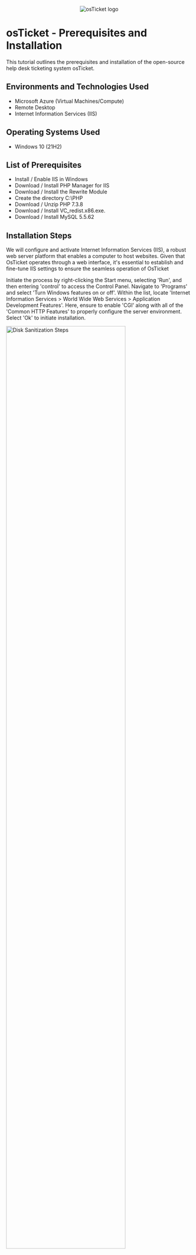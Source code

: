 <p align="center">
<img src="https://i.imgur.com/Clzj7Xs.png" alt="osTicket logo"/>
</p>

<h1>osTicket - Prerequisites and Installation</h1>
This tutorial outlines the prerequisites and installation of the open-source help desk ticketing system osTicket.<br />


<!---<h2>Video Demonstration</h2>

 ### [YouTube: How To Install osTicket with Prerequisites](https://www.youtube.com) --->

<h2>Environments and Technologies Used</h2>

- Microsoft Azure (Virtual Machines/Compute)
- Remote Desktop
- Internet Information Services (IIS)

<h2>Operating Systems Used </h2>

- Windows 10</b> (21H2)

<h2>List of Prerequisites</h2>

- Install / Enable IIS in Windows
- Download / Install PHP Manager for IIS
- Download / Install the Rewrite Module 
- Create the directory C:\PHP
- Download / Unzip PHP 7.3.8
- Download / Install VC_redist.x86.exe.
- Download / Install MySQL 5.5.62

<h2>Installation Steps</h2>

<p>
We will configure and activate Internet Information Services (IIS), a robust web server platform that enables a computer to host websites. Given that OsTicket operates through a web interface, it's essential to establish and fine-tune IIS settings to ensure the seamless operation of OsTicket<br/> 
 
Initiate the process by right-clicking the Start menu, selecting 'Run', and then entering 'control' to access the Control Panel. Navigate to 'Programs' and select 'Turn Windows features on or off'. Within the list, locate 'Internet Information Services > World Wide Web Services > Application Development Features'. Here, ensure to enable 'CGI' along with all of the 'Common HTTP Features' to properly configure the server environment. Select 'Ok' to initiate installation.
</p>
<p>
<img src="https://i.imgur.com/OxWAXSI.png" height="80%" width="80%" alt="Disk Sanitization Steps"/>
</p>
<br />

<p>
To verify the successful installation of IIS, open your web browser and enter '127.0.0.1' into the address bar. This IP address is known as the 'localhost' and is used to refer to the computer you're currently using. If IIS has been installed and configured correctly, you should be greeted with the default IIS welcome page. This step is crucial as it confirms that your system is properly set up to host web applications</p>
<p>
<img src="https://i.imgur.com/bn3eMwO.png" height="80%" width="80%" alt="Disk Sanitization Steps"/>
</p>
<br />

<p>
Proceed by Locating and downloading the 'PHP Manager for IIS' installer, specifically version 1.5.0 (PHPManagerForIIS_V1.5.0.msi). This tool is instrumental for seamlessly integrating PHP into your IIS environment, enabling dynamic content generation. Once downloaded, execute the installer to integrate PHP Manager into your IIS setup, thereby preparing your system for robust web development tasks involving PHP.</p>
<p>
<img src="https://i.imgur.com/BIBNx8G.png" height="80%" width="80%" alt="Disk Sanitization Steps"/>
</p>
<br />

<p>
From the Installation Files, download and install 'rewrite_amd64_en-US.msi' to enable URL rewriting, improving website navigation and SEO.</p>
<p>
<img src="https://i.imgur.com/MojMcEE.png" height="80%" width="80%" alt="Disk Sanitization Steps"/>
</p>
<br />

<p>
For optimal organization and accessibility, create a directory at C:\PHP to house PHP version 7.3.8. Specifically, use the non-thread safe version for Windows (php-7.3.8-nts-Win32-VC15-x86.zip) because when configuring PHP for use with IIS, the NTS version is preferred for its compatibility with FastCGI, improved performance, and more efficient resource management. This ensures that web applications run smoothly, with optimal response times and reliability. This dedicated folder streamlines PHP management and configuration within your environment</p>
<p>
<img src="https://i.imgur.com/0F9SS1a.png" height="80%" width="80%" alt="Disk Sanitization Steps"/>
</p>
<br />

<p>
Download the PHP 7.3.8 package (php-7.3.8-nts-Win32-VC15-x86.zip) and proceed to extract all contents.</p>
<p>
<img src="https://i.imgur.com/vXEcmob.png" height="80%" width="80%" alt="Disk Sanitization Steps"/>
</p>
<br />

<p>
Extract the contents of the downloaded file into the C:\PHP directory.</p>
<p>
<img src="https://i.imgur.com/vVyAPL7.png" height="80%" width="80%" alt="Disk Sanitization Steps"/>
</p>
<br />

<p>
For ensuring compatibility and optimal performance of PHP on Windows, it is imperative to download and install 'VC_redist.x86.exe'. This step involves installing the Visual C++ Redistributable for Visual Studio 2015, a package of DLL (Dynamic Link Library) files required by PHP and other applications to run smoothly. These libraries are essential runtime components supporting the execution of C++ applications built with Visual Studio 2015. Installing this package guarantees that your system is equipped with all necessary components to efficiently run PHP, thereby preventing potential issues related to missing libraries.
</p>
<p>
<img src="https://i.imgur.com/CrdtBtx.png" height="80%" width="80%" alt="Disk Sanitization Steps"/>
</p>
<br />

<p>
Download and execute the installation of MySQL version 5.5.62 using the file 'mysql-5.5.62-win32.msi'. Opt for a 'Typical Setup' during installation to efficiently establish a dependable database management system, ensuring broad compatibility and strong performance.</p>
<p>
<img src="https://i.imgur.com/M9opU8P.png" height="80%" width="80%" alt="Disk Sanitization Steps"/>
</p>
<br />

<p>
Select 'Standard Configuration' and opt to install as a Windows Service. This streamlined approach simplifies the setup process, ensuring MySQL runs automatically and reliably in the background as a service, providing stability and ease of management for your database system.</p>
<p>
<img src="https://i.imgur.com/N5n9W93.png" height="80%" width="80%" alt="Disk Sanitization Steps"/>
</p>
<br />

<p>
Enter the root password.</p>
<p>
<img src="https://i.imgur.com/nEoJbvK.png" height="80%" width="80%" alt="Disk Sanitization Steps"/>
</p>
<br />

<p>Complete the MySQL installation process.
</p>
<p>
<img src="https://i.imgur.com/ZDXYRrn.png" height="80%" width="80%" alt="Disk Sanitization Steps"/>
</p>
<br />

<p>
Launch IIS with Administrator privileges.</p>
<p>
<img src="https://i.imgur.com/Ufbhfay.png" height="80%" width="80%" alt="Disk Sanitization Steps"/>
</p>
<br />

<p>
In PHP Manager, when prompted with 'PHP is not enabled. Register new PHP version to enable PHP via FastCGI,' click 'Register new PHP version.' Then, in the C:\PHP directory, select 'php.cgi.' This step is key for enabling PHP script processing through FastCGI in IIS, essential for dynamic content delivery.</p>
<p>
<img src="https://i.imgur.com/GQiCl2C.png" height="80%" width="80%" alt="Disk Sanitization Steps"/>
</p>
<br />

<p>
In PHP Manager, simply click to 'Stop' and then 'Start' the server. This action refreshes the server settings, applying any new configurations and ensuring PHP is properly integrated and operational within IIS.</p>
<p>
<img src="https://i.imgur.com/2OGb66D.png" height="80%" width="80%" alt="Disk Sanitization Steps"/>
</p>
<br />

<p>
"Install osTicket version 1.15.8, then extract the package and copy the 'upload' folder to c:\inetpub\wwwroot. This step places osTicket's necessary files in the web server's root directory, preparing it for configuration and use."
</p>
<p>
<img src="https://i.imgur.com/6dhjmSn.png" height="80%" width="80%" alt="Disk Sanitization Steps"/>
</p>
<br />

<p>
<img src="https://i.imgur.com/ePEcOFi.png" height="80%" width="80%" alt="Disk Sanitization Steps"/>
</p>
<br />

<p>
In the c:\inetpub\wwwroot directory, rename the 'upload' folder to 'osTicket'. This adjustment organizes your installation, clearly identifying osTicket's application files within your web server's root directory.</p>
<p>
<img src="https://i.imgur.com/UNa9ilP.png" height="80%" width="80%" alt="Disk Sanitization Steps"/>
</p>
<br />

<p>
Stop and Start the server. To refresh the server settings and apply the new configurations.
</p>
<p>
<img src="https://i.imgur.com/2OGb66D.png" height="80%" width="80%" alt="Disk Sanitization Steps"/>
</p>
<br />

<p>
Navigate to 'Sites' -> 'Default Web Site' -> 'osTicket' in IIS. Then, on the right panel, click on 'Browse *:80'. This action initiates a browser session to access your osTicket installation via the default HTTP port, allowing you to verify the application's deployment and accessibility.</p>
<p>
<img src="https://i.imgur.com/SmnEbS4.png" height="80%" width="80%" alt="Disk Sanitization Steps"/>
</p>
<br />

<p>
By clicking "Browse *:80," you will be directed to the osTicket Installer page. This step effectively launches your web browser to display the setup interface for osTicket, indicating that the application is accessible and ready for installation and configuration on your server.</p>
<p>
<img src="https://i.imgur.com/qkOyY68.png" height="80%" width="80%" alt="Disk Sanitization Steps"/>
</p>
<br />

<p>
In PHP Manager, follow these steps to enable specific DLLs (Dynamic Link Libraries):
<br />1. Navigate to the "PHP Extensions" section.
<br />2. Find and enable php_imap.dll, php_intl.dll, and php_opcache.dll by checking their corresponding boxes.
<br />3. Apply the changes. 
</p>

<p>This process activates the IMAP, Internationalization, and Opcode Cache extensions, enhancing PHP functionality.</p>
<p>
<img src="https://i.imgur.com/YfEM2IX.png" height="80%" width="80%" alt="Disk Sanitization Steps"/>
</p>
<br />

<p>
Reload the osTicket site in your browser to observe any updates or changes that have taken effect.</p>
<p>
<img src="https://i.imgur.com/eLsB2z1.png" height="80%" width="80%" alt="Disk Sanitization Steps"/>
</p>
<br />

<p>
Rename the file from 'ost-sampleconfig.php' to 'ost-config.php' located at C:\inetpub\wwwroot\osTicket\include. This step transitions the osTicket configuration file from a sample template to its active form, enabling further customization and setup.
</p>
<p>
<img src="https://i.imgur.com/EJ9xThR.png" height="80%" width="80%" alt="Disk Sanitization Steps"/>
</p>
<br />

<p>
<img src="https://i.imgur.com/Dh3Ht79.png" height="80%" width="80%" alt="Disk Sanitization Steps"/>
</p>
<br />

<p>
Set permissions for 'ost-config.php' by right-clicking on the file and navigating to Security > Advanced > Disable inheritance, then select 'Remove All.' This action secures the configuration file by customizing its permission settings, ensuring that only authorized users and processes have access, which is a crucial step in protecting sensitive information within the osTicket system.</p>
<p>
<img src="https://i.imgur.com/77xA0ZO.png" height="80%" width="80%" alt="Disk Sanitization Steps"/>
</p>
<br />

<p>
Assign 'New Permissions' to 'Everyone' to ensure broad access while maintaining security.</p>
<p>
<img src="https://i.imgur.com/wuV1SG2.png" height="80%" width="80%" alt="Disk Sanitization Steps"/>
</p>
<br />

<p>
Ensure all Basic Permissions are selected</p>
<p>
<img src="https://i.imgur.com/pcdaUNz.png" height="80%" width="80%" alt="Disk Sanitization Steps"/>
</p>
<br />

<p>
"Click 'Apply' to confirm, then 'OK' to set the new permissions.</p>
<p>
<img src="https://i.imgur.com/u8dfePc.png" height="80%" width="80%" alt="Disk Sanitization Steps"/>
</p>
<br />

<p>
In your browser, proceed with setting up osTicket by clicking 'Continue'.
</p>
<p>
<img src="https://i.imgur.com/NgnKYro.png" height="80%" width="80%" alt="Disk Sanitization Steps"/>
</p>
<br />

<p>
Name the Helpdesk<br />
Default email (receives email from customers) and setup the admin user
</p>
<p>
<img src="https://i.imgur.com/iY8r81o.png" height="80%" width="80%" alt="Disk Sanitization Steps"/>
</p>
<br />

<p>We will fill out this section after installing HeidiSQL</p>
</p>
<p>
<img src="https://i.imgur.com/UjGKuId.png" height="80%" width="80%" alt="Disk Sanitization Steps"/>
</p>
<br />

<p>download and install HeidiSQL.</p>
<p>
<img src="https://i.imgur.com/CE8T33M.png" height="80%" width="80%" alt="Disk Sanitization Steps"/>
</p>
<br />

<p>Open Heidi SQL
<p>
<img src="https://i.imgur.com/iPeq7hA.png" height="80%" width="80%" alt="Disk Sanitization Steps"/>
</p>
<br />

<p>Create a new session and set the root password. Finish by clicking open
</p>
<p>
<img src="https://i.imgur.com/yxklJrv.png" height="80%" width="80%" alt="Disk Sanitization Steps"/>
</p>
<br />

<p>Create a database called “osTicket”
</p>
<p>
<img src="https://i.imgur.com/vBasAeP.png" height="80%" width="80%" alt="Disk Sanitization Steps"/>
</p>
<br />

<p>
<img src="https://i.imgur.com/EvuDpoM.png" height="80%" width="80%" alt="Disk Sanitization Steps"/>
</p>
<br />

<p>
Continue Setting up osticket in the browser <br />
MySQL Database: osTicket <br />
MySQL Username: root <br />
MySQL Password: Password1 <br />
Click “Install Now”
</p>
<p>
<img src="https://i.imgur.com/P6pcsNu.png" height="80%" width="80%" alt="Disk Sanitization Steps"/>
</p>
<br />

<p>
Congratulations! OsTicket has been installed<br />
</p>
<p>
<img src="https://i.imgur.com/NeOuu0Z.png" height="80%" width="80%" alt="Disk Sanitization Steps"/>
</p>
<br />

<p>
Clean up <br /> 
Delete: C:\inetpub\wwwroot\osTicket\setup
</p>
<p>
<img src="https://i.imgur.com/Otb5XZR.png" height="80%" width="80%" alt="Disk Sanitization Steps"/>
</p>
<br />

<p>
Set Permissions to “Read” only: C:\inetpub\wwwroot\osTicket\include\ost-config.php</p>
<p>
<img src="https://i.imgur.com/ivK5wtD.png" height="80%" width="80%" alt="Disk Sanitization Steps"/>
</p>
<br />

<p>
Browse to your help desk login page: http://localhost/osTicket/scp/login.php
</p>
<p>
<img src="https://i.imgur.com/mVIqDbk.png" height="80%" width="80%" alt="Disk Sanitization Steps"/>
</p>
<br />

<p>
<img src="https://i.imgur.com/UDawVdl.png" height="80%" width="80%" alt="Disk Sanitization Steps"/>
</p>
<br />


